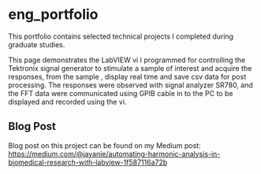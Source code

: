 # eng_portfolio
This portfolio contains selected technical projects I completed during graduate studies. 

This page demonstrates the LabVIEW vi I programmed for controlling the Tektronix signal generator to stimulate a sample of interest and acquire the responses, from the sample , display real time and save csv data for post processing. The responses were observed with signal analyzer SR780, and the FFT data were communicated using GPIB cable in to the PC to be displayed and recorded using the vi. 



## Blog Post

Blog post on this project can be found on my Medium post: https://medium.com/@jayanie/automating-harmonic-analysis-in-biomedical-research-with-labview-1f587116a72b
